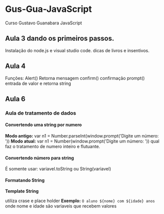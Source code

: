 # Gus-Gua-JavaScript
Curso Gustavo Guanabara JavaScript
## Aula 3 dando os primeiros passos.
Instalação do node.js e visual studio code. dicas de livros e insentivos.

## Aula 4 
Funções: Alert() Retorna mensagem
 confirm() confirmação
 prompt() entrada de valor e retorna string

## Aula 6

### Aula de tratamento de dados
#### Convertendo uma string por numero
**Modo antigo:**
var n1 = Number.parseInt(window.prompt('Digite um número: '))
**Modo atual:**
var n1 = Number(window.prompt('Digite um número: ')) qual faz o tratamento de numero inteiro e flutuante.

#### Convertendo número para string

É somente usar: variavel.toString ou String(variavel)

#### Formatando String

**Template String**

utiliza crase e place holder
 **Exemplo:**
`O aluno ${nome} com ${idade} anos`
onde nome e idade são variaveis que recebem valores
